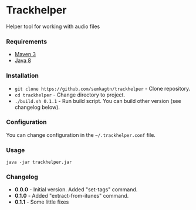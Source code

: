 Trackhelper
===========
Helper tool for working with audio files

### Requirements
* [Maven 3](https://maven.apache.org/download.cgi)
* [Java 8](https://www.oracle.com/technetwork/java/javase/downloads/index.html)

### Installation
* `git clone https://github.com/semkagtn/trackhelper` - Clone repository.
* `cd trackhelper` - Change directory to project.
* `./build.sh 0.1.1` - Run build script. You can build other version (see changelog below).

### Configuration
You can change configuration in the `~/.trackhelper.conf` file.

### Usage
`java -jar trackhelper.jar`

### Changelog
* **0.0.0** - Initial version. Added "set-tags" command.
* **0.1.0** - Added "extract-from-itunes" command.
* **0.1.1** - Some little fixes
